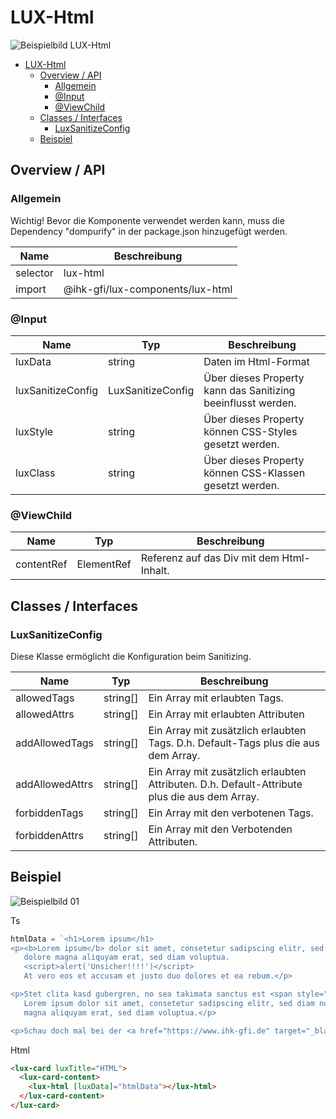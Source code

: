# LUX-Html

![Beispielbild LUX-Html](https://raw.githubusercontent.com/wiki/IHK-GfI/lux-components/Versions/v18/lux‐html-v18-img.png)

- [LUX-Html](#lux-html)
  - [Overview / API](#overview--api)
    - [Allgemein](#allgemein)
    - [@Input](#input)
    - [@ViewChild](#viewchild)
  - [Classes / Interfaces](#classes--interfaces)
    - [LuxSanitizeConfig](#luxsanitizeconfig)
  - [Beispiel](#beispiel)

## Overview / API

### Allgemein

Wichtig! Bevor die Komponente verwendet werden kann, muss die Dependency "dompurify" in der package.json hinzugefügt
werden.

| Name     | Beschreibung                     |
| -------- | -------------------------------- |
| selector | lux-html                         |
| import   | @ihk-gfi/lux-components/lux-html |

### @Input

| Name              | Typ               | Beschreibung                                                 |
| ----------------- | ----------------- | ------------------------------------------------------------ |
| luxData           | string            | Daten im Html-Format                                         |
| luxSanitizeConfig | LuxSanitizeConfig | Über dieses Property kann das Sanitizing beeinflusst werden. |
| luxStyle          | string            | Über dieses Property können CSS-Styles gesetzt werden.       |
| luxClass          | string            | Über dieses Property können CSS-Klassen gesetzt werden.      |

### @ViewChild

| Name       | Typ        | Beschreibung                              |
| ---------- | ---------- | ----------------------------------------- |
| contentRef | ElementRef | Referenz auf das Div mit dem Html-Inhalt. |

## Classes / Interfaces

### LuxSanitizeConfig

Diese Klasse ermöglicht die Konfiguration beim Sanitizing.

| Name            | Typ      | Beschreibung                                                                                  |
| --------------- | -------- | --------------------------------------------------------------------------------------------- |
| allowedTags     | string[] | Ein Array mit erlaubten Tags.                                                                 |
| allowedAttrs    | string[] | Ein Array mit erlaubten Attributen                                                            |
| addAllowedTags  | string[] | Ein Array mit zusätzlich erlaubten Tags. D.h. Default-Tags plus die aus dem Array.            |
| addAllowedAttrs | string[] | Ein Array mit zusätzlich erlaubten Attributen. D.h. Default-Attribute plus die aus dem Array. |
| forbiddenTags   | string[] | Ein Array mit den verbotenen Tags.                                                            |
| forbiddenAttrs  | string[] | Ein Array mit den Verbotenden Attributen.                                                     |

## Beispiel

![Beispielbild 01](https://raw.githubusercontent.com/wiki/IHK-GfI/lux-components/Versions/v18/lux‐html-v18-img-01.png)

Ts

```typescript
htmlData = `<h1>Lorem ipsum</h1>
<p><b>Lorem ipsum</b> dolor sit amet, consetetur sadipscing elitr, sed diam nonumy eirmod tempor invidunt ut labore et
   dolore magna aliquyam erat, sed diam voluptua.
   <script>alert('Unsicher!!!!')</script>
   At vero eos et accusam et justo duo dolores et ea rebum.</p>

<p>Stet clita kasd gubergren, no sea takimata sanctus est <span style="color: red">Lorem ipsum</span> dolor sit amet.
   Lorem ipsum dolor sit amet, consetetur sadipscing elitr, sed diam nonumy eirmod tempor invidunt ut labore et dolore
   magna aliquyam erat, sed diam voluptua.</p>

<p>Schau doch mal bei der <a href="https://www.ihk-gfi.de" target="_blank">IHK-Gfi</a> vorbei. </p>`;
```

Html

```html
<lux-card luxTitle="HTML">
  <lux-card-content>
    <lux-html [luxData]="htmlData"></lux-html>
  </lux-card-content>
</lux-card>
```
